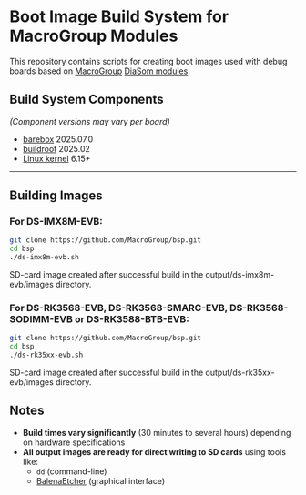 # Boot Image Build System for MacroGroup Modules

This repository contains scripts for creating boot images used with debug boards based on [MacroGroup](https://macrogroup.ru/) [DiaSom modules](https://diasom.ru/).

## Build System Components
*(Component versions may vary per board)*
- [barebox](https://barebox.org/) 2025.07.0
- [buildroot](https://buildroot.org/) 2025.02
- [Linux kernel](https://kernel.org/) 6.15+

---

## Building Images

### For DS-IMX8M-EVB:
```bash
git clone https://github.com/MacroGroup/bsp.git
cd bsp
./ds-imx8m-evb.sh
```
SD-card image created after successful build in the output/ds-imx8m-evb/images directory.

### For DS-RK3568-EVB, DS-RK3568-SMARC-EVB, DS-RK3568-SODIMM-EVB or DS-RK3588-BTB-EVB:
```bash
git clone https://github.com/MacroGroup/bsp.git
cd bsp
./ds-rk35xx-evb.sh
```
SD-card image created after successful build in the output/ds-rk35xx-evb/images directory.

## Notes

- **Build times vary significantly** (30 minutes to several hours) depending on hardware specifications
- **All output images are ready for direct writing to SD cards** using tools like:
  - `dd` (command-line)
  - [BalenaEtcher](https://www.balena.io/etcher/) (graphical interface)

